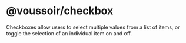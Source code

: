 # @voussoir/checkbox

Checkboxes allow users to select multiple values from a list of items, or toggle
the selection of an individual item on and off.

